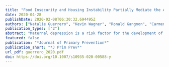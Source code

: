 ```yaml
---
title: "Food Insecurity and Housing Instability Partially Mediate the Association Between Maternal Depression and Child Problem Behavior"
date: 2020-04-28
publishDate: 2020-02-08T06:30:32.694495Z
authors: ["Natalie Guerrero", "Kevin Wagner", "Ronald Gangnon", "Carmen Valdez", "Mariah Curtis", "Deb Ehrenthal", "Elizabeth Jacobs"]
publication_types: ["2"]
abstract: "Maternal depression is a risk factor for the development of problem behavior in children. Although food insecurity and housing instability are associated with adult depression and child behavior, how these economic factors mediate or moderate the relationship between maternal depression and child problem behavior is not understood. The purpose of this study was to determine whether food insecurity and housing instability are mediators and/or moderators of the relationship between maternal depression when a child is age 3 and children's problem behaviors at age 9 and to determine whether these mechanisms differ by race/ethnicity. We used the Fragile Families and Child Wellbeing Study. Food insecurity and housing instability at age 5 were tested as potential mediators and moderators of the relationship between maternal depression status at age 3 and child problem behavior at age 9. A path analysis confirmed our hypothesis that food insecurity and housing instability partially mediate the relationship between maternal depression when the child is age 3 and children’s problem behavior at age 9. However, housing instability was only a mediator for externalizing problem behavior and not internalizing problem behavior or overall problem behavior. Results of the moderation analysis suggest that neither food insecurity nor housing instability were moderators. None of the mechanisms explored differed by race/ethnicity. While our findings stress the continued need for interventions that address child food insecurity, they emphasize the importance of interventions that address maternal mental health throughout a child's life. Given the central role of maternal health in child development, additional efforts should be made to target maternal depression, during and following the perinatal period."
featured: false
publication: "*Journal of Primary Prevention*"
publication_short: "*J Prim Prev*"
url_pdf: guerrero_2020.pdf
doi: https://doi.org/10.1007/s10935-020-00588-y
---
```


